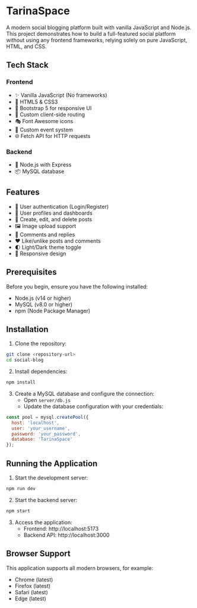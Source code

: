 # TarinaSpace

A modern social blogging platform built with vanilla JavaScript and Node.js. This project demonstrates how to build a full-featured social platform without using any frontend frameworks, relying solely on pure JavaScript, HTML, and CSS.

## Tech Stack

### Frontend
- ✨ Vanilla JavaScript (No frameworks)
- 🎨 HTML5 & CSS3
- 📱 Bootstrap 5 for responsive UI
- 🔄 Custom client-side routing
- 🎭 Font Awesome icons
- 📝 Custom event system
- 🌐 Fetch API for HTTP requests

### Backend
- 🚀 Node.js with Express
- 📦 MySQL database
## Features

- 🔐 User authentication (Login/Register)
- 👤 User profiles and dashboards
- 📝 Create, edit, and delete posts
- 🖼️ Image upload support
- 💬 Comments and replies
- ❤️ Like/unlike posts and comments
- 🌓 Light/Dark theme toggle
- 📱 Responsive design


## Prerequisites

Before you begin, ensure you have the following installed:
- Node.js (v14 or higher)
- MySQL (v8.0 or higher)
- npm (Node Package Manager)

## Installation

1. Clone the repository:
```bash
git clone <repository-url>
cd social-blog
```

2. Install dependencies:
```bash
npm install
```

3. Create a MySQL database and configure the connection:
   - Open `server/db.js`
   - Update the database configuration with your credentials:
```javascript
const pool = mysql.createPool({
  host: 'localhost',
  user: 'your_username',
  password: 'your_password',
  database: 'TarinaSpace'
});
```

## Running the Application

1. Start the development server:
```bash
npm run dev
```

2. Start the backend server:
```bash
npm start
```

3. Access the application:
   - Frontend: http://localhost:5173
   - Backend API: http://localhost:3000


## Browser Support

This application supports all modern browsers, for example:
- Chrome (latest)
- Firefox (latest)
- Safari (latest)
- Edge (latest)
